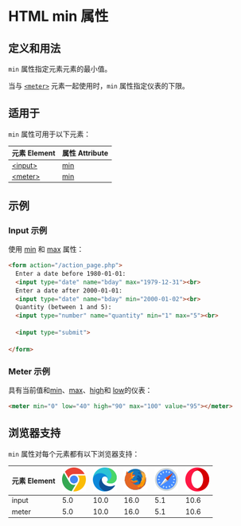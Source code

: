 HTML min 属性
===

## 定义和用法

`min` 属性指定元素元素的最小值。

当与 [`<meter>`](../tags/meter.md) 元素一起使用时，`min` 属性指定仪表的下限。

## 适用于

`min` 属性可用于以下元素：

| 元素 Element | 属性 Attribute |
| ----- | ----- |
| [\<input>](../tags/input.md) | [min](../tags/input_min.md) |
| [\<meter>](../tags/meter.md) | [min](../tags/meter_min.md) |
<!--rehype:style=width: 100%; display: inline-table;-->

## 示例

### Input 示例

使用 [min](./min.md) 和 [max](./max.md) 属性：

```html idoc:preview:iframe
<form action="/action_page.php">
  Enter a date before 1980-01-01:
  <input type="date" name="bday" max="1979-12-31"><br>
  Enter a date after 2000-01-01:
  <input type="date" name="bday" min="2000-01-02"><br>
  Quantity (between 1 and 5):
  <input type="number" name="quantity" min="1" max="5"><br>

  <input type="submit">

</form>
```

### Meter 示例

具有当前值和[min](./min.md)、[max](./max.md)、[high](./high.md)和 [low](./low.md)的仪表：

```html idoc:preview:iframe
<meter min="0" low="40" high="90" max="100" value="95"></meter>
```

## 浏览器支持

`min` 属性对每个元素都有以下浏览器支持：

| 元素 Element | ![chrome][1] | ![edge][2] | ![firefox][3] | ![safari][4] | ![opera][5] |
| ------- | --- | --- | --- | --- | --- |
| input   | 5.0 | 10.0 | 16.0 | 5.1 | 10.6 |
| meter   | 5.0 | 10.0 | 16.0 | 5.1 | 10.6 |
<!--rehype:style=width: 100%; display: inline-table;-->

[1]: ../assets/chrome.svg
[2]: ../assets/edge.svg
[3]: ../assets/firefox.svg
[4]: ../assets/safari.svg
[5]: ../assets/opera.svg